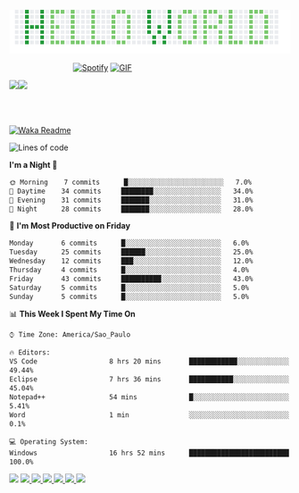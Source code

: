 <p><img align="justify" src="assets/hello_world.png" alt="img hello world"></p>

&nbsp;&nbsp;&nbsp;&nbsp;&nbsp;&nbsp;&nbsp;&nbsp;&nbsp;&nbsp;&nbsp;&nbsp;&nbsp;&nbsp;&nbsp;&nbsp;&nbsp;&nbsp;&nbsp;&nbsp;&nbsp;&nbsp;&nbsp;&nbsp;&nbsp;&nbsp;&nbsp;&nbsp;&nbsp;[![Spotify](https://novatorem-marcosbarker.vercel.app/api/spotify)](https://open.spotify.com/user/marcos_barker) [<img alt="GIF" height="130px" src="https://media.giphy.com/media/6iG7AvqmLXgTvay1dq/giphy.gif">](https://open.spotify.com/user/marcos_barker) 

<a href="https://linktr.ee/marcos_barker">
<img height="137px" src="https://readme-stats-marcosbarker.vercel.app/api?username=marcosbarker&hide_title=true&hide_border=true&show_icons=true&include_all_commits=false&count_private=true&line_height=21&text_color=000&icon_color=3AFC55&bg_color=0,c64dff,4dfcff,52fa5a&theme=graywhite" /><img height="137px" src="https://readme-stats-marcosbarker.vercel.app/api/top-langs/?username=marcosbarker&hide_title=true&hide_border=true&layout=compact&langs_count=7&exclude_repo=comp426,Redventures-Movie-Quotes&text_color=000&icon_color=fff&bg_color=0,52fa5a,ffc64d&theme=graywhite" />
</a>

</br></br>
<!--
![](https://komarev.com/ghpvc/?username=marcosbarker)
-->

[![Waka Readme](https://github.com/marcosbarker/marcosbarker/actions/workflows/waka-readme.yml/badge.svg?branch=master)](https://github.com/marcosbarker/marcosbarker/actions/workflows/waka-readme.yml)

<!--START_SECTION:waka-->
![Lines of code](https://img.shields.io/badge/From%20Hello%20World%20I%27ve%20Written-67234%20lines%20of%20code-blue)

**I'm a Night 🦉** 

```text
🌞 Morning    7 commits      █░░░░░░░░░░░░░░░░░░░░░░░░   7.0% 
🌆 Daytime    34 commits     ████████░░░░░░░░░░░░░░░░░   34.0% 
🌃 Evening    31 commits     ███████░░░░░░░░░░░░░░░░░░   31.0% 
🌙 Night      28 commits     ███████░░░░░░░░░░░░░░░░░░   28.0%

```
📅 **I'm Most Productive on Friday** 

```text
Monday       6 commits      █░░░░░░░░░░░░░░░░░░░░░░░░   6.0% 
Tuesday      25 commits     ██████░░░░░░░░░░░░░░░░░░░   25.0% 
Wednesday    12 commits     ███░░░░░░░░░░░░░░░░░░░░░░   12.0% 
Thursday     4 commits      █░░░░░░░░░░░░░░░░░░░░░░░░   4.0% 
Friday       43 commits     ██████████░░░░░░░░░░░░░░░   43.0% 
Saturday     5 commits      █░░░░░░░░░░░░░░░░░░░░░░░░   5.0% 
Sunday       5 commits      █░░░░░░░░░░░░░░░░░░░░░░░░   5.0%

```


📊 **This Week I Spent My Time On** 

```text
⌚︎ Time Zone: America/Sao_Paulo

🔥 Editors: 
VS Code                  8 hrs 20 mins       ████████████░░░░░░░░░░░░░   49.44% 
Eclipse                  7 hrs 36 mins       ███████████░░░░░░░░░░░░░░   45.04% 
Notepad++                54 mins             █░░░░░░░░░░░░░░░░░░░░░░░░   5.41% 
Word                     1 min               ░░░░░░░░░░░░░░░░░░░░░░░░░   0.1%

💻 Operating System: 
Windows                  16 hrs 52 mins      █████████████████████████   100.0%

```


<!--END_SECTION:waka-->

<img width="800px" src="https://activity-graph.herokuapp.com/graph?username=marcosbarker&bg_color=ffffff&color=9e4c98&line=00e658&point=df82f2&area=true&hide_border=true" />
<a href="https://github.com/marcosbarker/alura.imersaoDev">
  <img height="140px" src="https://github-readme-stats.vercel.app/api/pin/?username=marcosbarker&repo=alura.imersaoDev&bg_color=0,3B93E6,4dfcff,3AFC55&theme=graywhite" />
</a>  
<a href="https://github.com/marcosbarker/alura.imersaoDados">  
  <img height="140px" src="https://github-readme-stats.vercel.app/api/pin/?username=marcosbarker&repo=alura.imersaoDados&bg_color=0,3AFC55,52fa5a,ffc64d&theme=graywhite" />
</a>
<a href="https://github.com/marcosbarker/serratec.residencia">
  <img href="140px" src="https://github-readme-stats.vercel.app/api/pin/?username=marcosbarker&repo=serratec.residencia&bg_color=0,3B93E6,4dfcff,4dfcff,4dfcff,3AFC55&theme=graywhite" />
</a>
<a href="https://github.com/marcosbarker/NLW4-rocketpay">  
  <img href="140px" src="https://github-readme-stats.vercel.app/api/pin/?username=marcosbarker&repo=NLW4-rocketpay&bg_color=0,52fa5a,ffc64d&theme=graywhite" />
</a>
<a href="https://github.com/marcosbarker/recreating.instagram.homepage">  
  <img href="140px" src="https://github-readme-stats.vercel.app/api/pin/?username=marcosbarker&repo=instagram.homepage&bg_color=3B93E6,3B93E6,4dfcff,52fa5a&theme=graywhite" />
</a>
<a href="https://github.com/marcosbarker/netflix-simple-copy">  
  <img href="140px" src="https://github-readme-stats.vercel.app/api/pin/?username=marcosbarker&repo=netflix-simple-copy&bg_color=0,52fa5a,ffc64d,ffc64d&theme=graywhite" />
</a>
<!--
#c64dff
#3AFC55
#52fa5a
#ffc64d
#3B93E6
#4dfcff
#ffffff
#9e4c98
#00e658
#df82f2
-->